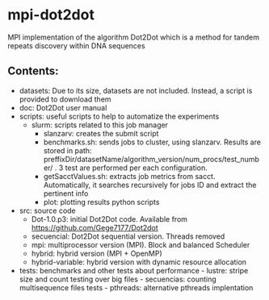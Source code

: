 # mpi-dot2dot

MPI implementation of the algorithm Dot2Dot which is a method for tandem repeats discovery within DNA sequences

## Contents:

- datasets: Due to its size, datasets are not included. Instead, a script is provided to download them
- doc: Dot2Dot user manual
- scripts: useful scripts to help to automatize the experiments
    - slurm: scripts related to this job manager
        - slanzarv: creates the submit script
        - benchmarks.sh: sends jobs to cluster, using slanzarv. Results are stored in path: preffixDir/datasetName/algorithm_version/num_procs/test_number/ . 3 test are performed per each configuration. 
        - getSacctValues.sh: extracts job metrics from sacct. Automatically, it searches recursively for jobs ID and extract the pertinent info
		- plot: plotting results python scripts
- src: source code
	- Dot-1.0.p3: initial Dot2Dot code. Available from https://github.com/Gege7177/Dot2dot
	- secuencial: Dot2Dot sequential version. Threads removed
	- mpi: multiprocessor version (MPI). Block and balanced Scheduler
	- hybrid: hybrid version (MPI + OpenMP)
	- hybrid-variable: hybrid version with dynamic resource allocation		
- tests: benchmarks and other tests about performance
		- lustre: stripe size and count testing over big files
		- secuencias: counting multisequence files tests
		- pthreads: alternative pthreads implentation

